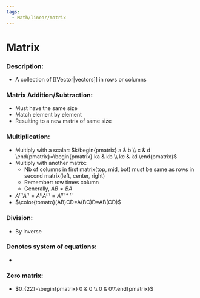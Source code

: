```yaml
---
tags:
  - Math/linear/matrix
---
```

# Matrix
### Description:
- A collection of [[Vector|vectors]] in rows or columns
### Matrix Addition/Subtraction:
- Must have the same size
- Match element by element
- Resulting to a new matrix of same size
### Multiplication:
- Multiply with a scalar: $k\begin{pmatrix} a & b \\ c & d \end{pmatrix}=\begin{pmatrix} ka & kb \\ kc & kd \end{pmatrix}​$
- Multiply with another matrix:
    - Nb of columns in first matrix(top, mid, bot) must be same as rows in second matrix(left, center, right)
    - Remember: row times column
    - Generally, ${AB}\not={BA}$ 
- ${A^mA^n=A^nA^m=A^{m+n}}$
- $\color{tomato}(AB)CD=A(BC)D=AB(CD)$
### Division:
- By Inverse
### Denotes system of equations:
- 
### Zero matrix: 
- $0_{22}=\begin{pmatrix} 0 & 0 \\ 0 & 0\\\end{pmatrix}​$ 